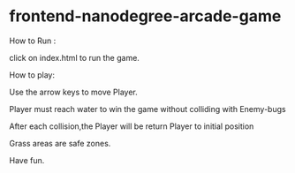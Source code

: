 frontend-nanodegree-arcade-game
===============================

How to Run :

click on index.html to run the game.


How to play:

Use the arrow keys to move Player.

Player must reach water to win the game without colliding with Enemy-bugs

After each collision,the Player will be return Player to initial position 

Grass areas are safe zones.

Have fun.